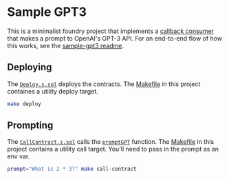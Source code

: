 # Sample GPT3

This is a minimalist foundry project that implements
a [callback consumer](https://docs.ritual.net/infernet/sdk/consumers/Callback)
that makes a prompt to OpenAI's GPT-3 API. For an end-to-end flow of how this works, see
the [sample-gpt3 readme](../../../sample-gpt3.md).

## Deploying

The [`Deploy.s.sol`](./script/Deploy.s.sol) deploys the contracts. The [Makefile](./Makefile) in this project containes
a utility deploy target.

```bash
make deploy
```

## Prompting

The [`CallContract.s.sol`](./script/CallContract.s.sol) calls the [`promptGPT`](./src/PromptsGPT.sol#L10) function.
The [Makefile](./Makefile) in this project contains a utility call target. You'll need to pass in the prompt as an
env var.

```bash
prompt="What is 2 * 3?" make call-contract
```
